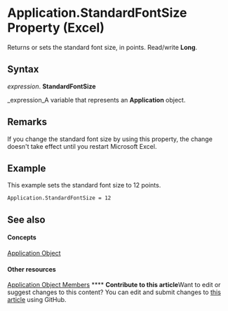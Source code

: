 
# Application.StandardFontSize Property (Excel)

Returns or sets the standard font size, in points. Read/write  **Long**.


## Syntax

 _expression_. **StandardFontSize**

 _expression_A variable that represents an  **Application** object.


## Remarks

If you change the standard font size by using this property, the change doesn't take effect until you restart Microsoft Excel.


## Example

This example sets the standard font size to 12 points.


```
Application.StandardFontSize = 12
```


## See also


#### Concepts


 [Application Object](19b73597-5cf9-4f56-8227-b5211f657f6f.md)
#### Other resources


 [Application Object Members](4cb9ca42-8d07-cc9c-2d80-4eb9a5921e1e.md)
****   **Contribute to this article**Want to edit or suggest changes to this content? You can edit and submit changes to  [this article](https://github.com/jhershey00/VBA_Excel_Test/OpenXMLCon/articles/368ae001-7471-d104-573a-fc97d761f75e.md) using GitHub.

